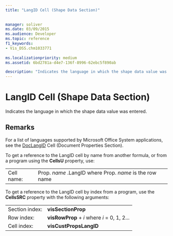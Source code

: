 ```yaml
---
title: "LangID Cell (Shape Data Section)"
 
 
manager: soliver
ms.date: 03/09/2015
ms.audience: Developer
ms.topic: reference
f1_keywords:
- Vis_DSS.chm1033771
 
ms.localizationpriority: medium
ms.assetid: 6bd2781a-d4e7-136f-8996-62ebc5f890ab

description: "Indicates the language in which the shape data value was entered."
---
```


# LangID Cell (Shape Data Section)

Indicates the language in which the shape data value was entered. 
  
## Remarks

For a list of languages supported by Microsoft Office System applications, see the [DocLangID](doclangid-cell-document-properties-section.md) Cell (Document Properties Section). 
  
To get a reference to the LangID cell by name from another formula, or from a program using the **CellsU** property, use: 
  
|||
|:-----|:-----|
| Cell name:  <br/> | Prop.  *name*  .LangID            where Prop.  *name*  is the row name  <br/> |
   
To get a reference to the LangID cell by index from a program, use the **CellsSRC** property with the following arguments: 
  
|||
|:-----|:-----|
| Section index:  <br/> |**visSectionProp** <br/> |
| Row index:  <br/> |**visRowProp** +  *i*            where  *i*  = 0, 1, 2... |
| Cell index:  <br/> |**visCustPropsLangID** <br/> |
   

